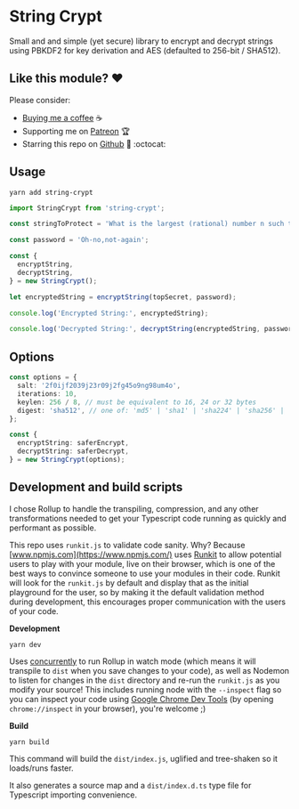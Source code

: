 # String Crypt

Small and and simple (yet secure) library to encrypt and decrypt strings using PBKDF2 for key derivation and AES (defaulted to 256-bit / SHA512).

## Like this module? :heart:

Please consider:

- [Buying me a coffee](https://www.buymeacoffee.com/jeanlescure) :coffee:
- Supporting me on [Patreon](https://www.patreon.com/jeanlescure) :trophy:
- Starring this repo on [Github](https://github.com/jeanlescure/string-crypt) :star2: :octocat:

## Usage

```
yarn add string-crypt
```

```ts
import StringCrypt from 'string-crypt';

const stringToProtect = 'What is the largest (rational) number n such that there are positive integers p, q, r such that 1 - 1/p - 1/q - 1/r = 1/n?';

const password = 'Oh-no,not-again';

const {
  encryptString,
  decryptString,
} = new StringCrypt();

let encryptedString = encryptString(topSecret, password);

console.log('Encrypted String:', encryptedString);

console.log('Decrypted String:', decryptString(encryptedString, password));
```

## Options

```ts
const options = {
  salt: '2f0ijf2039j23r09j2fg45o9ng98um4o',
  iterations: 10,
  keylen: 256 / 8, // must be equivalent to 16, 24 or 32 bytes
  digest: 'sha512', // one of: 'md5' | 'sha1' | 'sha224' | 'sha256' | 'sha384' | 'sha512' | 'rmd160' | 'ripemd160'
};

const {
  encryptString: saferEncrypt,
  decryptString: saferDecrypt,
} = new StringCrypt(options);
```

## Development and build scripts

I chose Rollup to handle the transpiling, compression, and any other transformations needed to get
your Typescript code running as quickly and performant as possible.

This repo uses `runkit.js` to validate code sanity. Why? Because [www.npmjs.com](https://www.npmjs.com/)
uses [Runkit](https://runkit.com/home) to allow potential users to play with your module, live on
their browser, which is one of the best ways to convince someone to use your modules in their code.
Runkit will look for the `runkit.js` by default and display that as the initial playground for the
user, so by making it the default validation method during development, this encourages proper
communication with the users of your code.

**Development**

```
yarn dev
```

Uses [concurrently]() to run Rollup in watch mode (which means it will transpile to `dist` when you
save changes to your code), as well as Nodemon to listen for changes in the `dist` directory and
re-run the `runkit.js` as you modify your source! This includes running node with the `--inspect`
flag so you can inspect your code using [Google Chrome Dev Tools](https://nodejs.org/en/docs/guides/debugging-getting-started/)
(by opening `chrome://inspect` in your browser), you're welcome ;)

**Build**

```
yarn build
```

This command will build the `dist/index.js`, uglified and tree-shaken so it loads/runs faster.

It also generates a source map and a `dist/index.d.ts` type file for Typescript importing convenience.
